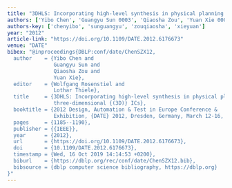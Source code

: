 ```yaml
---
title: "3DHLS: Incorporating high-level synthesis in physical planning of three-dimensional (3D) ICs"
authors: ['Yibo Chen', 'Guangyu Sun 0003', 'Qiaosha Zou', 'Yuan Xie 0001']
authors-key: ['chenyibo', 'sunguangyu', 'zouqiaosha', 'xieyuan']
year: "2012"
article-link: "https://doi.org/10.1109/DATE.2012.6176673"
venue: "DATE"
bibex: "@inproceedings{DBLP:conf/date/ChenSZX12,
  author    = {Yibo Chen and
               Guangyu Sun and
               Qiaosha Zou and
               Yuan Xie},
  editor    = {Wolfgang Rosenstiel and
               Lothar Thiele},
  title     = {3DHLS: Incorporating high-level synthesis in physical planning of
               three-dimensional {(3D)} ICs},
  booktitle = {2012 Design, Automation & Test in Europe Conference &
               Exhibition, {DATE} 2012, Dresden, Germany, March 12-16, 2012},
  pages     = {1185--1190},
  publisher = {{IEEE}},
  year      = {2012},
  url       = {https://doi.org/10.1109/DATE.2012.6176673},
  doi       = {10.1109/DATE.2012.6176673},
  timestamp = {Wed, 16 Oct 2019 14:14:53 +0200},
  biburl    = {https://dblp.org/rec/conf/date/ChenSZX12.bib},
  bibsource = {dblp computer science bibliography, https://dblp.org}
}"
---
```


